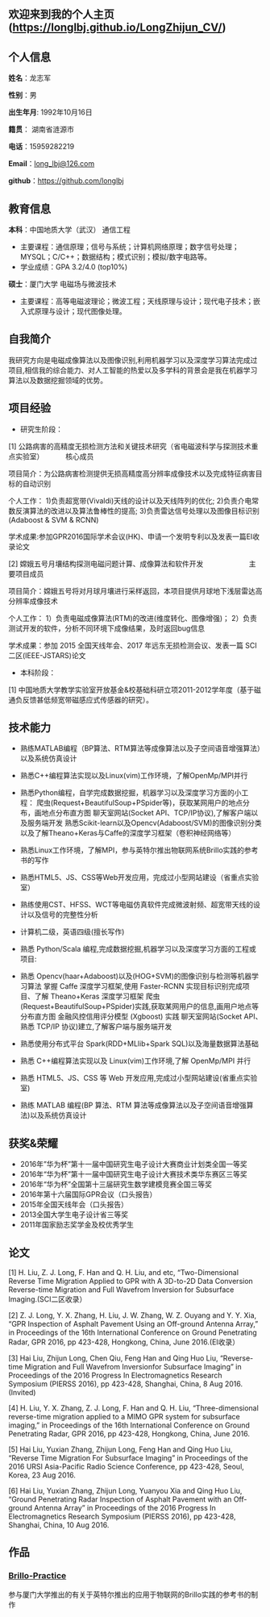 ## 欢迎来到我的个人主页(https://longlbj.github.io/LongZhijun_CV/)

## 个人信息

**姓名**：龙志军

**性别**：男  

**出生年月**: 1992年10月16日

**籍贯**： 湖南省涟源市

**电话**：15959282219

**Email**：long_lbj@126.com

**github**：https://github.com/longlbj

## 教育信息


**本科**：中国地质大学（武汉）     通信工程

* 主要课程：通信原理；信号与系统；计算机网络原理；数字信号处理；MYSQL；C/C++；数据结构；模式识别；模拟/数字电路等。
* 学业成绩：GPA 3.2/4.0 (top10%)

**硕士**：厦门大学     电磁场与微波技术

* 主要课程：高等电磁波理论；微波工程；天线原理与设计；现代电子技术；嵌入式原理与设计；现代图像处理。

## 自我简介

我研究方向是电磁成像算法以及图像识别,利用机器学习以及深度学习算法完成过项目,相信我的综合能力、对人工智能的热爱以及多学科的背景会是我在机器学习算法以及数据挖掘领域的优势。


## 项目经验
* 研究生阶段：

[1] 公路病害的高精度无损检测方法和关键技术研究（省电磁波科学与探测技术重点实验室）               核心成员

项目简介：为公路病害检测提供无损高精度高分辨率成像技术以及完成特征病害目标的自动识别

个人工作：
1)负责超宽带(Vivaldi)天线的设计以及天线阵列的优化;
2)负责介电常数反演算法的改进以及算法鲁棒性的提高;
3)负责雷达信号处理以及图像目标识别(Adaboost & SVM & RCNN)

学术成果:参加GPR2016国际学术会议(HK)、申请一个发明专利以及发表一篇EI收录论文


[2] 嫦娥五号月壤结构探测电磁问题计算、成像算法和软件开发                       主要项目成员

项目简介：嫦娥五号将对月球月壤进行采样返回，本项目提供月球地下浅层雷达高分辨率成像技术

个人工作：
1）负责电磁成像算法(RTM)的改进(维度转化、图像增强)；
2）负责测试开发的软件，分析不同环境下成像结果，及时返回bug信息

学术成果：参加 2015 全国天线年会、2017 年远东无损检测会议、发表一篇 SCI 二区(IEEE-JSTARS)论文

* 本科阶段：

[1] 中国地质大学教学实验室开放基金&校基础科研立项2011-2012学年度（基于磁通负反馈甚低频宽带磁感应式传感器的研究）。


## 技术能力

* 熟练MATLAB编程（BP算法、RTM算法等成像算法以及子空间语音增强算法）以及系统仿真设计
* 熟悉C++编程算法实现以及Linux(vim)工作环境，了解OpenMp/MPI并行
* 熟悉Python编程，自学完成数据挖掘，机器学习以及深度学习方面的小工程：
  爬虫(Request+BeautifulSoup+PSpider等)，获取某网用户的地点分布，画地点分布直方图
  聊天室网站(Socket API、TCP/IP协议),了解客户端以及服务端开发
  熟悉Scikit-learn以及Opencv(Adaboost/SVM)的图像识别分类以及了解Theano+Keras与Caffe的深度学习框架（卷积神经网络等）
* 熟悉Linux工作环境，了解MPI，参与英特尔推出物联网系统Brillo实践的参考书的写作
* 熟悉HTML5、JS、CSS等Web开发应用，完成过小型网站建设（省重点实验室）
* 熟练使用CST、HFSS、WCT等电磁仿真软件完成微波射频、超宽带天线的设计以及信号的完整性分析
* 计算机二级，英语四级(擅长写作)


* 熟悉 Python/Scala 编程,完成数据挖掘,机器学习以及深度学习方面的工程或项目:
* 熟悉 Opencv(haar+Adaboost)以及(HOG+SVM)的图像识别与检测等机器学习算法
  掌握 Caffe 深度学习框架,使用 Faster-RCNN 实现目标识别完成项目、了解 Theano+Keras 深度学习框架
  爬虫(Request+BeautifulSoup+PSpider)实践,获取某网用户的信息,画用户地点等分布直方图
  金融风控信用评分模型 (Xgboost) 实践
  聊天室网站(Socket API、熟悉 TCP/IP 协议)建立,了解客户端与服务端开发
* 熟悉使用分布式平台 Spark(RDD+MLlib+Spark SQL)以及海量数据算法基础
* 熟悉 C++编程算法实现以及 Linux(vim)工作环境,了解 OpenMp/MPI 并行
* 熟悉 HTML5、JS、CSS 等 Web 开发应用,完成过小型网站建设(省重点实验室)
* 熟练 MATLAB 编程(BP 算法、RTM 算法等成像算法以及子空间语音增强算法)以及系统仿真设计


## 获奖&荣耀
* 2016年”华为杯”第十一届中国研究生电子设计大赛商业计划类全国一等奖
* 2016年“华为杯”第十一届中国研究生电子设计大赛技术类华东赛区三等奖
* 2016年“华为杯”全国第十三届研究生数学建模竞赛全国三等奖
* 2016年第十六届国际GPR会议（口头报告）
* 2015年全国天线年会（口头报告）
* 2013全国大学生电子设计省三等奖  
* 2011年国家励志奖学金及校优秀学生


## 论文

[1] H. Liu, Z. J. Long, F. Han and Q. H. Liu, and etc, “Two-Dimensional Reverse Time Migration Applied to GPR with A 3D-to-2D
Data Conversion Reverse-time Migration and Full Wavefrom Inversion for Subsurface Imaging.(SCI二区收录）

[2] Z. J. Long, Y. X. Zhang, H. Liu, J. W. Zhang, W. Z. Ouyang and Y. Y. Xia, “GPR Inspection of Asphalt Pavement Using an Off-ground Antenna Array,” in Proceedings of the 16th International Conference on Ground Penetrating Radar, GPR 2016, pp 423-428, Hongkong, China, June 2016.(EI收录）

[3] Hai Liu, Zhijun Long, Chen Qiu, Feng Han and Qing Huo Liu, “Reverse-time Migration and Full Wavefrom Inversionfor Subsurface Imaging” in Proceedings of the 2016 Progress In Electromagnetics Research Symposium (PIERSS 2016), pp 423-428, Shanghai, China, 8 Aug 2016. (Invited)

[4] H. Liu, Y. X. Zhang, Z. J. Long, F. Han and Q. H. Liu, “Three-dimensional reverse-time migration applied to a MIMO GPR system for subsurface imaging,” in Proceedings of the 16th International Conference on Ground Penetrating Radar, GPR 2016, pp 423-428, Hongkong, China, June 2016.

[5] Hai Liu, Yuxian Zhang, Zhijun Long, Feng Han and Qing Huo Liu, “Reverse Time Migration For Subsurface Imaging” in Proceedings of the 2016 URSI Asia-Pacific Radio Science Conference, pp 423-428, Seoul, Korea, 23 Aug 2016.

[6] Hai Liu, Yuxian Zhang, Zhijun Long, Yuanyou Xia and Qing Huo Liu, “Ground Penetrating Radar Inspection of Asphalt Pavement with an Off-ground Antenna Array” in Proceedings of the 2016 Progress In Electromagnetics Research Symposium (PIERSS 2016), pp 423-428, Shanghai, China, 10 Aug 2016.


## 作品

### [Brillo-Practice](https://www.gitbook.com/book/ecg-xmu/brillo-practice/details)
参与厦门大学推出的有关于英特尔推出的应用于物联网的Brillo实践的参考书的制作

